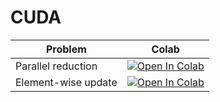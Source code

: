 # CUDA

| Problem | Colab |
| ------- | ----- |
| Parallel reduction | <a href="https://colab.research.google.com/github/mark-hobbs/articles/blob/main/cuda/parallel-reduction.ipynb" target="_parent"><img src="https://colab.research.google.com/assets/colab-badge.svg" alt="Open In Colab"/></a> |
| Element-wise update | <a href="https://colab.research.google.com/github/mark-hobbs/articles/blob/main/cuda/element-wise-update.ipynb" target="_parent"><img src="https://colab.research.google.com/assets/colab-badge.svg" alt="Open In Colab"/></a> |